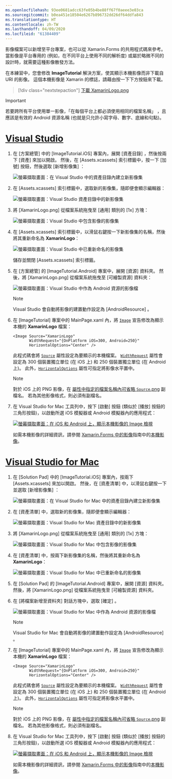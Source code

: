 ```yaml
---
ms.openlocfilehash: 93ee0681adcc63fe05b4be88ff67f0aeee3e03ca
ms.sourcegitcommit: b0ea451e18504e6267b896732dd26df64ddfa843
ms.translationtype: HT
ms.contentlocale: zh-TW
ms.lasthandoff: 04/09/2020
ms.locfileid: "61384409"
---
```

影像檔案可以新增至平台專案，也可以從 Xamarin.Forms 的共用程式碼來參考。 當影像是平台專用的 (例如，在不同平台上使用不同的解析度) 或屬於略微不同的設計時，就需要這種影像散發方法。

在本練習中，您會修改 **ImageTutorial** 解決方案，使其顯示本機影像而非下載自 URI 的影像。 這個本機影像是 Xamarin 的標誌，請藉由按一下下方按鈕來下載。

> [!div class="nextstepaction"]
> [下載 XamarinLogo.png](https://raw.githubusercontent.com/xamarin/xamarin-forms-samples/master/UserInterface/PlatformSpecifics/Droid/Resources/drawable/XamarinLogo.png)

> [!IMPORTANT]
> 若要跨所有平台使用單一影像，「在每個平台上都必須使用相同的檔案名稱」  ，且應該是有效的 Android 資源名稱 (也就是只允許小寫字母、數字、底線和句點)。

# <a name="visual-studio"></a>[Visual Studio](#tab/vswin)

1. 在 [方案總管]  中的 [ImageTutorial.iOS]  專案內，展開 [資產目錄]  ，然後按兩下 [資產]  來加以開啟。 然後，在 [Assets.xcassets]  索引標籤中，按一下 [加號]  按鈕，然後選取 [新增影像集]  ：

    ![螢幕擷取畫面：在 Visual Studio 中的資產目錄內建立新影像集](../images/vs/new-image-set.png "新資產目錄影像集")

1. 在 [Assets.xcassets]  索引標籤中，選取新的影像集，隨即便會顯示編輯器：

    ![螢幕擷取畫面：Visual Studio 資產目錄中的新影像集](../images/vs/new-image-set-editor.png "資產目錄影像集編輯器")

1. 將 [XamarinLogo.png]  從檔案系統拖曳至 [通用]  類別的 [1x]  方塊：

    ![螢幕擷取畫面：Visual Studio 中包含影像的影像集](../images/vs/image-set-with-image.png "包含影像的影像集")

1. 在 [Assets.xcassets]  索引標籤中，以滑鼠右鍵按一下新影像集的名稱，然後將其重新命名為 **XamarinLogo**：

    ![螢幕擷取畫面：Visual Studio 中已重新命名的影像集](../images/vs/rename-image-set.png "已重新命名的影像集")

    儲存並關閉 [Assets.xcassets]  索引標籤。

1. 在 [方案總管]  的 [ImageTutorial.Android]  專案中，展開 [資源]  資料夾。 然後，將 [XamarinLogo.png]  從檔案系統拖曳至 [可繪製資源]  資料夾：

    ![螢幕擷取畫面：Visual Studio 中作為 Android 資源的影像檔](../images/vs/android-resource.png "Android 資源資料夾中的本機影像檔")

    > [!NOTE]
    > Visual Studio 會自動將影像的建置動作設定為 [AndroidResource]  。

1. 在 [ImageTutorial]  專案中的 MainPage.xaml  內，將 [`Image`](xref:Xamarin.Forms.Editor) 宣告修改為顯示本機的 **XamarinLogo** 檔案：

    ```xaml
    <Image Source="XamarinLogo"
           WidthRequest="{OnPlatform iOS=300, Android=250}"
           HorizontalOptions="Center" />
    ```

    此程式碼會將 [`Source`](xref:Xamarin.Forms.Image.Source) 屬性設定為要顯示的本機檔案。 [`WidthRequest`](xref:Xamarin.Forms.VisualElement.WidthRequest) 屬性會設定為 300 個裝置獨立單位 (在 iOS 上) 和 250 個裝置獨立單位 (在 Android 上)。 此外，[`HorizontalOptions`](xref:Xamarin.Forms.View.HorizontalOptions) 屬性可指定將影像水平置中。

    > [!NOTE]
    > 對於 iOS 上的 PNG 影像，在  [ 屬性中指定的檔案名稱內可省略 `Source`.png](xref:Xamarin.Forms.Image.Source) 副檔名。 若為其他影像格式，則必須有副檔名。

1. 在 Visual Studio for Mac 工具列中，按下 [啟動]  按鈕 (類似於 [播放] 按鈕的三角形按鈕)，以啟動所選 iOS 模擬器或 Android 模擬器內的應用程式：

    [![螢幕擷取畫面：在 iOS 和 Android 上，顯示本機影像的 Image 檢視](../images/local-file.png "顯示本機影像的 Image 檢視")](../images/local-file-large.png#lightbox "顯示本機影像的 Image 檢視")

    如需本機影像的詳細資訊，請參閱 [Xamarin.Forms 中的影像](~/xamarin-forms/user-interface/images.md#local-images)指南中的[本機影像](~/xamarin-forms/user-interface/images.md)。

# <a name="visual-studio-for-mac"></a>[Visual Studio for Mac](#tab/vsmac)

1. 在 [Solution Pad]  中的 [ImageTutorial.iOS]  專案內，按兩下 [Assets.xcassets]  來加以開啟。 然後，在 [資產清單]  中，以滑鼠右鍵按一下並選取 [新增影像集]  ：

    ![螢幕擷取畫面：在 Visual Studio for Mac 中的資產目錄內建立新影像集](../images/vsmac/new-image-set.png "新資產目錄影像集")

1. 在 [資產清單]  中，選取新的影像集，隨即便會顯示編輯器：

    ![螢幕擷取畫面：Visual Studio for Mac 資產目錄中的新影像集](../images/vsmac/new-image-set-editor.png "資產目錄影像集編輯器")

1. 將 [XamarinLogo.png]  從檔案系統拖曳至 [通用]  類別的 [1x]  方塊：

    ![螢幕擷取畫面：Visual Studio for Mac 中包含影像的影像集](../images/vsmac/image-set-with-image.png "包含影像的影像集")

1. 在 [資產清單]  中，按兩下新影像集的名稱，然後將其重新命名為 **XamarinLogo**：

    ![螢幕擷取畫面：Visual Studio for Mac 中已重新命名的影像集](../images/vsmac/rename-image-set.png "已重新命名的影像集")

1. 在 [Solution Pad]  的 [ImageTutorial.Android]  專案中，展開 [資源]  資料夾。 然後，將 [XamarinLogo.png]  從檔案系統拖曳至 [可繪製資源]  資料夾。

1. 在 [將檔案新增至資料夾]  對話方塊中，選取 [確定]  。

    ![螢幕擷取畫面：Visual Studio for Mac 中作為 Android 資源的影像檔](../images/vsmac/android-resource.png "Android 資源資料夾中的本機影像檔")

    > [!NOTE]
    > Visual Studio for Mac 會自動將影像的建置動作設定為 [AndroidResource]  。

1. 在 [ImageTutorial]  專案中的 MainPage.xaml  內，將 [`Image`](xref:Xamarin.Forms.Editor) 宣告修改為顯示本機的 **XamarinLogo** 檔案：

    ```xaml
    <Image Source="XamarinLogo"
           WidthRequest="{OnPlatform iOS=300, Android=250}"
           HorizontalOptions="Center" />
    ```

    此程式碼會將 [`Source`](xref:Xamarin.Forms.Image.Source) 屬性設定為要顯示的本機檔案。 [`WidthRequest`](xref:Xamarin.Forms.VisualElement.WidthRequest) 屬性會設定為 300 個裝置獨立單位 (在 iOS 上) 和 250 個裝置獨立單位 (在 Android 上)。 此外，[`HorizontalOptions`](xref:Xamarin.Forms.View.HorizontalOptions) 屬性可指定將影像水平置中。

    > [!NOTE]
    > 對於 iOS 上的 PNG 影像，在  [ 屬性中指定的檔案名稱內可省略 `Source`.png](xref:Xamarin.Forms.Image.Source) 副檔名。 若為其他影像格式，則必須有副檔名。

1. 在 Visual Studio for Mac 工具列中，按下 [啟動]  按鈕 (類似於 [播放] 按鈕的三角形按鈕)，以啟動所選 iOS 模擬器或 Android 模擬器內的應用程式：

    [![螢幕擷取畫面：在 iOS 和 Android 上，顯示本機影像的 Image 檢視](../images/local-file.png "顯示本機影像的 Image 檢視")](../images/local-file-large.png#lightbox "顯示本機影像的 Image 檢視")

    如需本機影像的詳細資訊，請參閱 [Xamarin.Forms 中的影像](~/xamarin-forms/user-interface/images.md#local-images)指南中的[本機影像](~/xamarin-forms/user-interface/images.md)。
